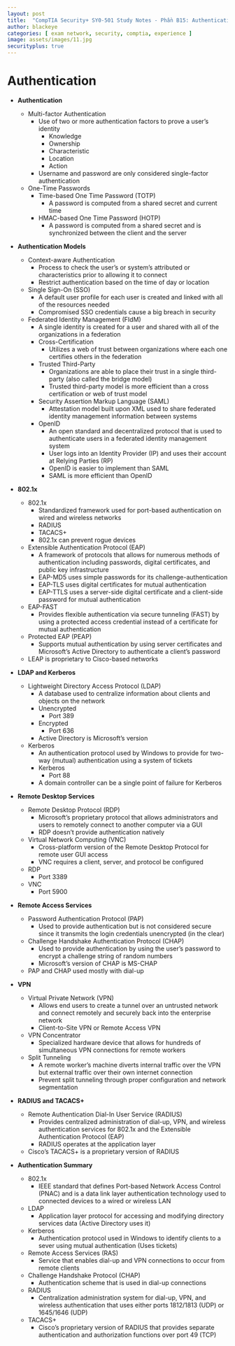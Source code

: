 ```yaml
---
layout: post
title:  "CompTIA Security+ SY0-501 Study Notes - Phần B15: Authentication"
author: blackeye
categories: [ exam network, security, comptia, experience ]
image: assets/images/11.jpg
securityplus: true
---
```


# Authentication
- **Authentication**
    * Multi-factor Authentication
        + Use of two or more authentication factors to prove a user’s identity
            - Knowledge
            - Ownership
            - Characteristic
            - Location
            - Action
        + Username and password are only considered single-factor authentication
    * One-Time Passwords
        + Time-based One Time Password (TOTP)
            - A password is computed from a shared secret and current time
        + HMAC-based One Time Password (HOTP)
            - A password is computed from a shared secret and is synchronized
            between the client and the server
            
- **Authentication Models**
    * Context-aware Authentication
        + Process to check the user’s or system’s attributed or characteristics prior
        to allowing it to connect
        + Restrict authentication based on the time of day or location
    * Single Sign-On (SSO)
        + A default user profile for each user is created and linked with all of the
        resources needed
        + Compromised SSO credentials cause a big breach in security
    * Federated Identity Management (FIdM)
        + A single identity is created for a user and shared with all of the
        organizations in a federation
        + Cross-Certification
            - Utilizes a web of trust between organizations where each one
            certifies others in the federation
        + Trusted Third-Party
            - Organizations are able to place their trust in a single third-party
            (also called the bridge model)
            - Trusted third-party model is more efficient than a cross
            certification or web of trust model
        + Security Assertion Markup Language (SAML)
            - Attestation model built upon XML used to share federated
            identity management information between systems
        + OpenID
            - An open standard and decentralized protocol that is used to
            authenticate users in a federated identity management system
            - User logs into an Identity Provider (IP) and uses their account at
            Relying Parties (RP)
            - OpenID is easier to implement than SAML
            - SAML is more efficient than OpenID

- **802.1x**
    * 802.1x
        + Standardized framework used for port-based authentication on wired
        and wireless networks
        + RADIUS
        + TACACS+
        + 802.1x can prevent rogue devices
    * Extensible Authentication Protocol (EAP)
        + A framework of protocols that allows for numerous methods of
        authentication including passwords, digital certificates, and public key
        infrastructure
        + EAP-MD5 uses simple passwords for its challenge-authentication
        + EAP-TLS uses digital certificates for mutual authentication
        + EAP-TTLS uses a server-side digital certificate and a client-side password
        for mutual authentication
    * EAP-FAST
        + Provides flexible authentication via secure tunneling (FAST) by using a
        protected access credential instead of a certificate for mutual
        authentication
    * Protected EAP (PEAP)
        + Supports mutual authentication by using server certificates and Microsoft’s Active Directory to authenticate a client’s password
    * LEAP is proprietary to Cisco-based networks

- **LDAP and Kerberos**
    * Lightweight Directory Access Protocol (LDAP)
        + A database used to centralize information about clients and objects on
        the network
        + Unencrypted
            - Port 389
        + Encrypted
            - Port 636
        + Active Directory is Microsoft’s version
    * Kerberos
        + An authentication protocol used by Windows to provide for two-way
        (mutual) authentication using a system of tickets
        + Kerberos
            - Port 88
        + A domain controller can be a single point of failure for Kerberos

- **Remote Desktop Services**
    * Remote Desktop Protocol (RDP)
        + Microsoft’s proprietary protocol that allows administrators and users to
        remotely connect to another computer via a GUI
        + RDP doesn’t provide authentication natively
    * Virtual Network Computing (VNC)
        + Cross-platform version of the Remote Desktop Protocol for remote user
        GUI access
        + VNC requires a client, server, and protocol be configured
    * RDP
        + Port 3389
    * VNC
        + Port 5900

- **Remote Access Services**
    * Password Authentication Protocol (PAP)
        + Used to provide authentication but is not considered secure since it
        transmits the login credentials unencrypted (in the clear)
    * Challenge Handshake Authentication Protocol (CHAP)
        + Used to provide authentication by using the user’s password to encrypt a
        challenge string of random numbers
        + Microsoft’s version of CHAP is MS-CHAP
    * PAP and CHAP used mostly with dial-up
    
- **VPN**
    * Virtual Private Network (VPN)
        + Allows end users to create a tunnel over an untrusted network and connect remotely and securely back into the enterprise network
        + Client-to-Site VPN or Remote Access VPN
    * VPN Concentrator
        + Specialized hardware device that allows for hundreds of simultaneous
        VPN connections for remote workers
    * Split Tunneling
        + A remote worker’s machine diverts internal traffic over the VPN but external traffic over their own internet connection
        + Prevent split tunneling through proper configuration and network segmentation

- **RADIUS and TACACS+**
    * Remote Authentication Dial-In User Service (RADIUS)
        + Provides centralized administration of dial-up, VPN, and wireless authentication services for 802.1x and the Extensible Authentication Protocol (EAP)
        + RADIUS operates at the application layer
    * Cisco’s TACACS+ is a proprietary version of RADIUS

- **Authentication Summary**
    * 802.1x
        + IEEE standard that defines Port-based Network Access Control (PNAC)
        and is a data link layer authentication technology used to connected
        devices to a wired or wireless LAN
    * LDAP
        + Application layer protocol for accessing and modifying directory services
        data (Active Directory uses it)
    * Kerberos
        + Authentication protocol used in Windows to identify clients to a sever
        using mutual authentication (Uses tickets)
    * Remote Access Services (RAS)
        + Service that enables dial-up and VPN connections to occur from remote
        clients
    * Challenge Handshake Protocol (CHAP)
        + Authentication scheme that is used in dial-up connections
    * RADIUS
        + Centralization administration system for dial-up, VPN, and wireless
        authentication that uses either ports 1812/1813 (UDP) or 1645/1646
        (UDP)
    * TACACS+
        + Cisco’s proprietary version of RADIUS that provides separate authentication and authorization functions over port 49 (TCP)